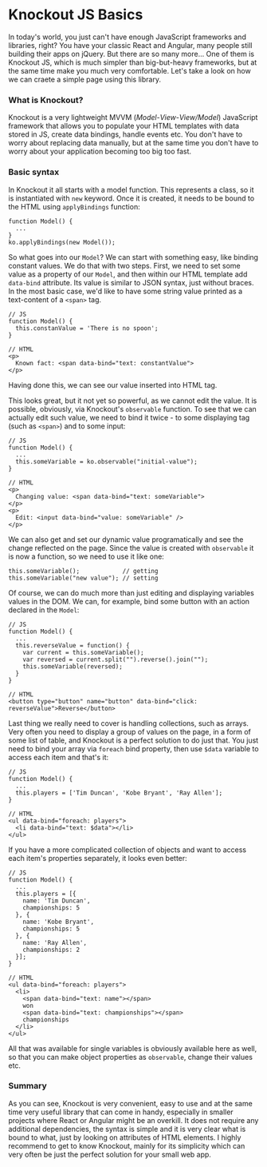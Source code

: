 # Knockout JS Basics

In today's world, you just can't have enough JavaScript frameworks and libraries, right? You have your classic React and Angular, many people still building their apps on jQuery. But there are so many more... One of them is Knockout JS, which is much simpler than big-but-heavy frameworks, but at the same time make you much very comfortable. Let's take a look on how we can craete a simple page using this library.

### What is Knockout?

Knockout is a very lightweight MVVM (_Model_-_View_-_View/Model_) JavaScript framework that allows you to populate your HTML templates with data stored in JS, create data bindings, handle events etc. You don't have to worry about replacing data manually, but at the same time you don't have to worry about your application becoming too big too fast.

### Basic syntax

In Knockout it all starts with a model function. This represents a class, so it is instantiated with `new` keyword. Once it is created, it needs to be bound to the HTML using `applyBindings` function:

    function Model() {
      ...
    }
    ko.applyBindings(new Model());

So what goes into our `Model`? We can start with something easy, like binding constant values. We do that with two steps. First, we need to set some value as a property of our `Model`, and then within our HTML template add `data-bind` attribute. Its value is similar to JSON syntax, just without braces. In the most basic case, we'd like to have some string value printed as a text-content of a `<span>` tag.

    // JS
    function Model() {
      this.constanValue = 'There is no spoon';
    }

    // HTML
    <p>
      Known fact: <span data-bind="text: constantValue">
    </p>

Having done this, we can see our value inserted into HTML tag.

This looks great, but it not yet so powerful, as we cannot edit the value. It is possible, obviously, via Knockout's `observable` function. To see that we can actually edit such value, we need to bind it twice - to some displaying tag (such as `<span>`) and to some input:

    // JS
    function Model() {
      ...
      this.someVariable = ko.observable("initial-value");
    }

    // HTML
    <p>
      Changing value: <span data-bind="text: someVariable">
    </p>
    <p>
      Edit: <input data-bind="value: someVariable" />
    </p>

We can also get and set our dynamic value programatically and see the change reflected on the page. Since the value is created with `observable` it is now a function, so we need to use it like one:

    this.someVariable();            // getting
    this.someVariable("new value"); // setting

Of course, we can do much more than just editing and displaying variables values in the DOM. We can, for example, bind some button with an action declared in the `Model`:

    // JS
    function Model() {
      ...
      this.reverseValue = function() {
        var current = this.someVariable();
        var reversed = current.split("").reverse().join("");
        this.someVariable(reversed);
      }
    }

    // HTML
    <button type="button" name="button" data-bind="click: reverseValue">Reverse</button>

Last thing we really need to cover is handling collections, such as arrays. Very often you need to display a group of values on the page, in a form of some list of table, and Knockout is a perfect solution to do just that. You just need to bind your array via `foreach` bind property, then use `$data` variable to access each item and that's it:

    // JS
    function Model() {
      ...
      this.players = ['Tim Duncan', 'Kobe Bryant', 'Ray Allen'];
    }

    // HTML
    <ul data-bind="foreach: players">
      <li data-bind="text: $data"></li>
    </ul>

If you have a more complicated collection of objects and want to access each item's properties separately, it looks even better:

    // JS
    function Model() {
      ...
      this.players = [{
        name: 'Tim Duncan',
        championships: 5
      }, {
        name: 'Kobe Bryant',
        championships: 5
      }, {
        name: 'Ray Allen',
        championships: 2
      }];
    }

    // HTML
    <ul data-bind="foreach: players">
      <li>
        <span data-bind="text: name"></span>
        won
        <span data-bind="text: championships"></span>
        championships
      </li>
    </ul>

All that was available for single variables is obviously available here as well, so that you can make object properties as `observable`, change their values etc.

### Summary

As you can see, Knockout is very convenient, easy to use and at the same time very useful library that can come in handy, especially in smaller projects where React or Angular might be an overkill. It does not require any additional dependencies, the syntax is simple and it is very clear what is bound to what, just by looking on attributes of HTML elements. I highly recommend to get to know Knockout, mainly for its simplicity which can very often be just the perfect solution for your small web app.
